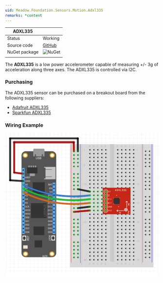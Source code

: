 ```yaml
---
uid: Meadow.Foundation.Sensors.Motion.Adxl335
remarks: *content
---
```


| ADXL335       |             |
|---------------|-------------|
| Status        | Working     |
| Source code   | [GitHub](https://github.com/WildernessLabs/Meadow.Foundation/tree/master/Source/Meadow.Foundation.Peripherals/Sensors.Motion.Adxl335) |
| NuGet package | ![NuGet](https://img.shields.io/nuget/v/Meadow.Foundation.Sensors.Motion.Adxl335.svg?label=NuGet) |
| | |

The **ADXL335** is a low power accelerometer capable of measuring +/- 3g of acceleration along three axes. The ADXL335 is controlled via I2C.

### Purchasing

The ADXL335 sensor can be purchased on a breakout board from the following suppliers:

* [Adafruit ADXL335](https://www.adafruit.com/product/163)
* [Sparkfun ADXL335](https://www.sparkfun.com/products/9269)

### Wiring Example

![](../../API_Assets/Meadow.Foundation.Sensors.Motion.Adxl335/Adxl335_Fritzing.svg)